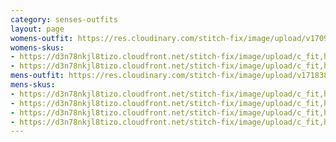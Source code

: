 ```yaml
---
category: senses-outfits
layout: page
womens-outfit: https://res.cloudinary.com/stitch-fix/image/upload/v1709166447/Style_studio/Styleshuffle/2023-06-15_ISOF_FY24Q1_C17_14385.jpg
womens-skus:
- https://d3n78nkjl8tizo.cloudfront.net/stitch-fix/image/upload/c_fit,h_720,w_862/v1693038850/pfsia7dcxiwhdcrsw8fq.jpg
- https://d3n78nkjl8tizo.cloudfront.net/stitch-fix/image/upload/c_fit,h_720,w_862/v1660610237/jdtiq1cq4myurjznddho.jpg
mens-outfit: https://res.cloudinary.com/stitch-fix/image/upload/v1718384154/onboarding/StyleFile/Mens/2023-07-13_Set_A29_M_OLD_0539_1x1.jpg
mens-skus: 
- https://d3n78nkjl8tizo.cloudfront.net/stitch-fix/image/upload/c_fit,h_720,w_862/v1614384752/iskdi9bethswxyldqico.jpg
- https://d3n78nkjl8tizo.cloudfront.net/stitch-fix/image/upload/c_fit,h_720,w_862/v1634685618/beflg4zxnpqeqqrisqdc.jpg
- https://d3n78nkjl8tizo.cloudfront.net/stitch-fix/image/upload/c_fit,h_720,w_862/v1663139095/nij32m2ncvi3pdn0y6wq.jpg
- https://d3n78nkjl8tizo.cloudfront.net/stitch-fix/image/upload/c_fit,h_720,w_862/v1665553921/xxvldcn0hemyua5vxfcn.jpg
---
```


